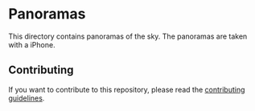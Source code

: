 # Panoramas
This directory contains panoramas of the sky. The panoramas are taken with a iPhone.

## Contributing
If you want to contribute to this repository, please read the [contributing guidelines](https://github.com/0x4248/OpenSky/blob/master/CONTRIBUTING.md).

